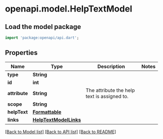 # openapi.model.HelpTextModel

## Load the model package
```dart
import 'package:openapi/api.dart';
```

## Properties
Name | Type | Description | Notes
------------ | ------------- | ------------- | -------------
**type** | **String** |  | 
**id** | **int** |  | 
**attribute** | **String** | The attribute the help text is assigned to. | 
**scope** | **String** |  | 
**helpText** | [**Formattable**](Formattable.md) |  | 
**links** | [**HelpTextModelLinks**](HelpTextModelLinks.md) |  | 

[[Back to Model list]](../README.md#documentation-for-models) [[Back to API list]](../README.md#documentation-for-api-endpoints) [[Back to README]](../README.md)


